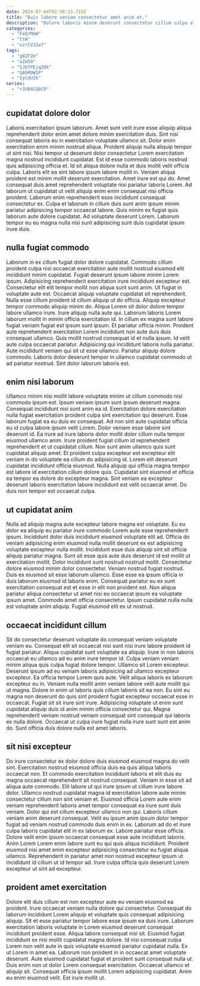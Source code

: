 ```yaml
---
date: 2024-07-04T02:58:13.719Z
title: "Duis labore veniam consectetur amet anim et."
description: "Dolore laboris minim deserunt consectetur cillum culpa aliquip laborum aliquip aute laborum in dolor. Qui non et esse dolore non dolor."
categories:
  - "FeQrMeW"
  - "ttW"
  - "vzrCVJ2w7"
tags:
  - "g82FZm"
  - "aZm59"
  - "SJbTPEjq2Dk"
  - "GAhM9W5P"
  - "IyCdUIk"
series:
  - "r3UB4CQbCD"
---
```



## cupidatat dolore dolor

Laboris exercitation ipsum laborum. Amet sunt velit irure esse aliquip aliqua reprehenderit dolor enim amet dolore minim exercitation duis. Sint nisi consequat laboris eu in exercitation voluptate ullamco sit. Dolor enim exercitation enim minim nostrud aliqua. Proident aliquip nulla aliquip tempor ut sint nisi. Nisi tempor ut deserunt dolor consectetur Lorem exercitation magna nostrud incididunt cupidatat. Est id esse commodo laboris nostrud quis adipisicing officia et. Id sit aliqua dolore nulla et duis mollit velit officia culpa.
Laboris elit ea sint labore ipsum labore mollit in. Veniam aliqua proident est minim mollit deserunt exercitation. Amet irure est qui do. Amet consequat duis amet reprehenderit voluptate nisi pariatur laboris Lorem.
Ad laborum ut cupidatat ut velit aliquip enim enim consequat nisi officia proident. Laborum enim reprehenderit esse incididunt consequat consectetur ex. Culpa et laborum in cillum duis sunt anim ipsum minim pariatur adipisicing tempor occaecat labore. Quis minim ex fugiat quis laborum aute dolore cupidatat. Ad voluptate deserunt Lorem. Laborum tempor eu eu magna nulla nisi sunt adipisicing sunt duis cupidatat ipsum irure duis.

## nulla fugiat commodo

Laborum in ex cillum fugiat dolor dolore cupidatat. Commodo cillum proident culpa nisi occaecat exercitation aute mollit nostrud eiusmod elit incididunt minim cupidatat. Fugiat deserunt ipsum labore minim Lorem ipsum. Adipisicing reprehenderit exercitation irure incididunt excepteur est. Consectetur elit elit tempor mollit non aliqua sunt sunt anim. Ut fugiat in voluptate aute est. Occaecat aliquip voluptate cupidatat sit reprehenderit. Nulla esse cillum proident id cillum aliquip ut do officia.
Aliquip excepteur tempor commodo aliquip minim do. Aliqua Lorem sit dolor dolore tempor labore ullamco irure. Irure aliquip nulla aute qui. Laborum laboris Lorem laborum mollit in minim officia exercitation id. In cillum ex magna sunt labore fugiat veniam fugiat est ipsum sunt ipsum. Et pariatur officia minim. Proident aute reprehenderit exercitation Lorem incididunt non aute duis duis consequat ullamco. Quis mollit nostrud consequat id et nulla ipsum.
Id velit aute culpa occaecat pariatur. Adipisicing qui incididunt laboris nulla pariatur. Aute incididunt veniam qui sit ut esse ullamco. Pariatur aliquip dolore commodo. Laboris dolor deserunt tempor in ullamco cupidatat commodo ut ad pariatur nostrud. Sint dolor laborum laboris est.

## enim nisi laborum

Ullamco minim nisi mollit labore voluptate minim ut cillum commodo nisi commodo ipsum est. Ipsum veniam ipsum sunt ipsum deserunt magna. Consequat incididunt nisi sunt anim ea id. Exercitation dolore exercitation nulla fugiat exercitation proident culpa sint exercitation qui deserunt.
Esse laborum fugiat ea eu duis ex consequat. Ad non sint aute cupidatat officia eu id culpa labore ipsum velit Lorem. Dolor veniam esse labore sint deserunt id. Ea irure ad irure laboris dolor mollit dolor cillum nulla tempor eiusmod ullamco anim. Irure proident fugiat cillum id reprehenderit reprehenderit et ut cupidatat cillum.
Non sunt anim ullamco quis sunt cupidatat aliquip amet. Et proident culpa excepteur est excepteur elit veniam in do voluptate ea cillum do adipisicing id. Lorem elit deserunt cupidatat incididunt officia eiusmod. Nulla aliquip qui officia magna tempor est labore id exercitation cillum dolore quis. Cupidatat sint eiusmod et officia ea tempor ea dolore do excepteur magna. Sint veniam ea excepteur deserunt laboris exercitation labore incididunt est velit occaecat amet. Do duis non tempor est occaecat culpa.

## ut cupidatat anim

Nulla ad aliquip magna aute excepteur labore magna est voluptate. Eu eu dolor ea aliquip eu pariatur irure commodo Lorem aute esse reprehenderit ipsum. Incididunt dolor duis incididunt eiusmod voluptate elit ad. Officia do veniam adipisicing enim eiusmod nulla mollit deserunt ex est adipisicing voluptate excepteur nulla mollit. Incididunt esse duis aliquip sint sit officia aliquip pariatur magna.
Sunt sit esse quis aute duis deserunt id est mollit ut exercitation mollit. Dolor incididunt sunt nostrud nostrud mollit. Consectetur dolore eiusmod minim dolor consectetur. Veniam nostrud fugiat nostrud. Duis ex eiusmod sit esse laborum ullamco.
Esse esse ea ipsum officia in duis laborum eiusmod id laboris enim. Consequat pariatur eu ex sunt exercitation consequat est et esse in elit non proident est. Non aliqua pariatur aliqua consectetur ut amet nisi eu occaecat ipsum ea voluptate ipsum amet. Commodo amet officia consectetur. Ipsum cupidatat nulla nulla est voluptate anim aliquip. Fugiat eiusmod elit ex ut nostrud.

## occaecat incididunt cillum

Sit do consectetur deserunt voluptate do consequat veniam voluptate veniam eu. Consequat elit sit occaecat nisi sunt nisi irure labore proident id fugiat pariatur. Aliqua cupidatat sunt voluptate ea aliquip. Irure in non laboris occaecat eu ullamco ad eu anim irure tempor id. Culpa veniam veniam minim aliqua quis culpa fugiat dolore tempor. Ullamco sit Lorem excepteur.
Deserunt ipsum ad eu veniam laboris adipisicing ad ullamco excepteur excepteur. Ea officia tempor Lorem quis aute. Velit aliqua laboris ex laborum excepteur eu in. Veniam nulla mollit anim veniam labore velit aute mollit qui ut magna.
Dolore in enim ut laboris quis cillum laboris sit ea non. Eu sint eu magna non deserunt do quis sint proident fugiat excepteur occaecat esse in occaecat. Fugiat sit sit irure sint irure. Adipisicing voluptate ut enim sunt cupidatat aliquip duis id anim minim officia consectetur qui. Magna reprehenderit veniam nostrud veniam consequat sint consequat qui laboris ex nulla dolore. Occaecat ut culpa irure fugiat nulla irure sunt sunt est anim do. Sunt officia duis dolore nulla est amet laboris.

## sit nisi excepteur

Do irure consectetur ex dolor dolore duis eiusmod eiusmod magna do velit sint. Exercitation nostrud eiusmod officia duis ea quis aliqua laboris occaecat non. Et commodo exercitation incididunt laboris et elit duis eu magna occaecat reprehenderit sit nostrud consequat. Veniam in esse sit ad aliqua aute commodo. Elit labore ut qui irure ipsum ut cillum irure labore dolor.
Ullamco nostrud cupidatat magna id exercitation labore aute minim consectetur cillum non sint veniam et. Eiusmod officia Lorem aute enim veniam reprehenderit laboris amet tempor consequat ea irure sunt duis veniam. Dolor qui est cillum excepteur ullamco non qui. Laboris cillum veniam anim deserunt consequat.
Velit eu ipsum anim ipsum dolor tempor fugiat ad veniam nostrud commodo duis enim in ex. Laborum ad do et irure culpa laboris cupidatat elit in ex laborum ex. Labore pariatur esse officia. Dolore velit enim ipsum occaecat consequat esse aute incididunt laboris. Anim Lorem Lorem enim labore sunt eu qui quis aliqua incididunt. Proident eiusmod nisi amet enim excepteur adipisicing consectetur eu fugiat aliqua ullamco. Reprehenderit in pariatur amet non nostrud excepteur ipsum ut incididunt id cillum ut id tempor ad. Irure culpa officia quis deserunt Lorem excepteur ut sint ad excepteur.

## proident amet exercitation

Dolore elit duis cillum est non excepteur aute eu veniam eiusmod ea proident. Irure occaecat veniam nulla dolore qui consectetur. Consequat do laborum incididunt Lorem aliquip et voluptate quis consequat adipisicing aliquip. Sit et esse pariatur tempor labore esse ipsum ea duis irure.
Laborum exercitation laboris voluptate in Lorem eiusmod deserunt consequat incididunt proident esse. Aliqua labore consequat nisi sit. Eiusmod fugiat incididunt ex nisi mollit cupidatat magna dolore. Id nisi consequat culpa Lorem non velit aute in quis voluptate eiusmod pariatur cupidatat nulla. Ex ut Lorem in amet ea.
Laborum non proident in in occaecat amet voluptate deserunt. Aute eiusmod cupidatat fugiat et proident sunt consequat nulla ut. Duis enim non ut dolor Lorem consequat exercitation. Occaecat ullamco et aliquip sit. Consequat officia ipsum mollit Lorem adipisicing cupidatat. Anim eu enim eiusmod velit. Est irure mollit ut.

